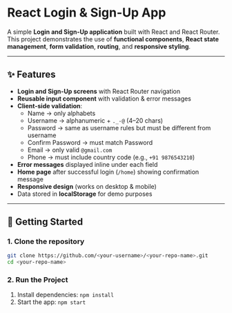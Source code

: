 # React Login & Sign-Up App

A simple **Login and Sign-Up application** built with React and React Router.  
This project demonstrates the use of **functional components**, **React state management**, **form validation**, **routing**, and **responsive styling**.

---

## ✨ Features
- **Login and Sign-Up screens** with React Router navigation
- **Reusable input component** with validation & error messages
- **Client-side validation**:
  - Name → only alphabets
  - Username → alphanumeric + `._-@` (4–20 chars)
  - Password → same as username rules but must be different from username
  - Confirm Password → must match Password
  - Email → only valid `@gmail.com`
  - Phone → must include country code (e.g., `+91 9876543210`)
- **Error messages** displayed inline under each field
- **Home page** after successful login (`/home`) showing confirmation message
- **Responsive design** (works on desktop & mobile)
- Data stored in **localStorage** for demo purposes

---

## 🚀 Getting Started

### 1. Clone the repository
```bash
git clone https://github.com/<your-username>/<your-repo-name>.git
cd <your-repo-name>
```

### 2. Run the Project
1. Install dependencies: `npm install`
2. Start the app: `npm start`
